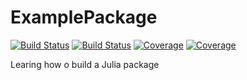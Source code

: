 # ExamplePackage

[![Build Status](https://travis-ci.com/AnirudhPraveen/ExamplePackage.jl.svg?branch=master)](https://travis-ci.com/AnirudhPraveen/ExamplePackage.jl)
[![Build Status](https://ci.appveyor.com/api/projects/status/github/AnirudhPraveen/ExamplePackage.jl?svg=true)](https://ci.appveyor.com/project/AnirudhPraveen/ExamplePackage-jl)
[![Coverage](https://codecov.io/gh/AnirudhPraveen/ExamplePackage.jl/branch/master/graph/badge.svg)](https://codecov.io/gh/AnirudhPraveen/ExamplePackage.jl)
[![Coverage](https://coveralls.io/repos/github/AnirudhPraveen/ExamplePackage.jl/badge.svg?branch=master)](https://coveralls.io/github/AnirudhPraveen/ExamplePackage.jl?branch=master)

Learing how o build a Julia package
